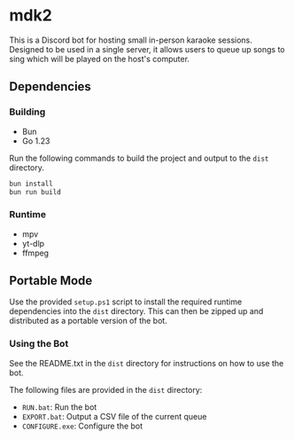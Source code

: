 # mdk2

This is a Discord bot for hosting small in-person karaoke sessions.
Designed to be used in a single server, it allows users to queue up songs to sing
which will be played on the host's computer.

## Dependencies
### Building
- Bun
- Go 1.23

Run the following commands to build the project and
output to the `dist` directory.
```sh
bun install
bun run build
```

### Runtime
- mpv
- yt-dlp
- ffmpeg

## Portable Mode
Use the provided `setup.ps1` script to install the required runtime dependencies into the `dist` directory. This can
then be zipped up and distributed as a portable version of the bot.

### Using the Bot
See the README.txt in the `dist` directory for instructions on how to use the bot.

The following files are provided in the `dist` directory:
- `RUN.bat`: Run the bot
- `EXPORT.bat`: Output a CSV file of the current queue
- `CONFIGURE.exe`: Configure the bot
